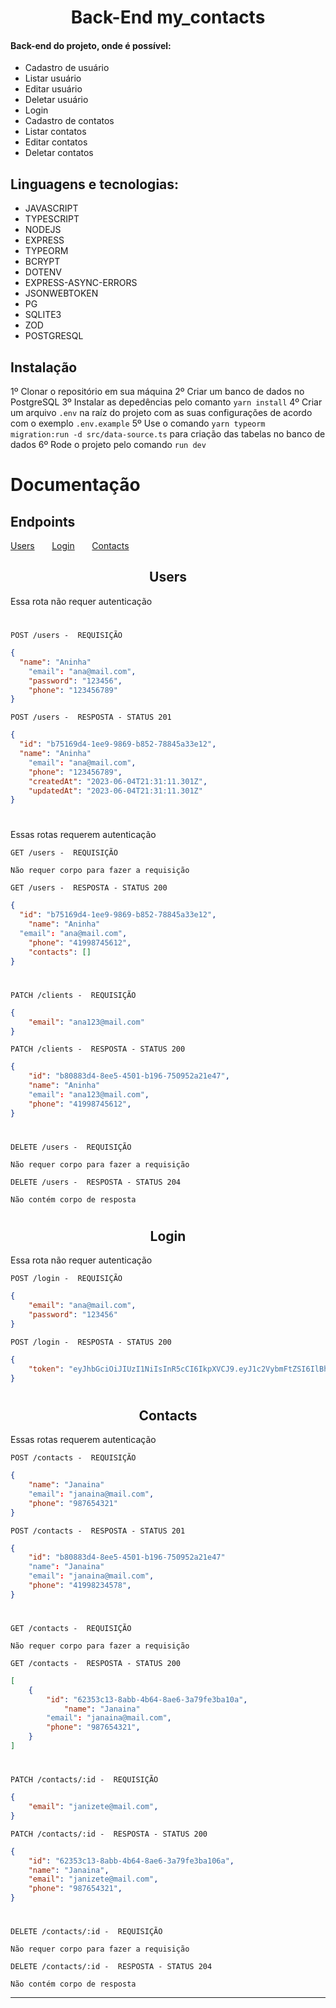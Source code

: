 <h1 align="center"> Back-End my_contacts</h1>

<h4>Back-end do projeto, onde é possível: </h4>
 
 - Cadastro de usuário 
 - Listar usuário
 - Editar usuário
 - Deletar usuário
 - Login 
 - Cadastro de contatos
 - Listar contatos
 - Editar contatos
 - Deletar contatos

## Linguagens e tecnologias:

- JAVASCRIPT
- TYPESCRIPT
- NODEJS
- EXPRESS
- TYPEORM
- BCRYPT
- DOTENV
- EXPRESS-ASYNC-ERRORS
- JSONWEBTOKEN
- PG
- SQLITE3
- ZOD
- POSTGRESQL

## Instalação

1º Clonar o repositório em sua máquina
2º Criar um banco de dados no PostgreSQL
3º Instalar as depedências pelo comanto `yarn install`
4º Criar um arquivo `.env` na raíz do projeto com as suas configurações de acordo com o exemplo `.env.example`
5º Use o comando `yarn typeorm migration:run -d src/data-source.ts` para criação das tabelas no banco de dados
6º Rode o projeto pelo comando `run dev`

# Documentação

## Endpoints

<a href="#-users-">Users</a>&nbsp;&nbsp;&nbsp;&nbsp;&nbsp;&nbsp;
<a href="#-login-">Login</a>&nbsp;&nbsp;&nbsp;&nbsp;&nbsp;&nbsp;
<a href="#-contacts-">Contacts</a>&nbsp;&nbsp;&nbsp;&nbsp;&nbsp;&nbsp;

<h2 align ='center'> Users </h2>

Essa rota não requer autenticação

#

`POST /users -  REQUISIÇÃO`

```JSON
{
  "name": "Aninha"
	"email": "ana@mail.com",
	"password": "123456",
	"phone": "123456789"
}
```

`POST /users -  RESPOSTA - STATUS 201`

```JSON
{
  "id": "b75169d4-1ee9-9869-b852-78845a33e12",
  "name": "Aninha"
	"email": "ana@mail.com",
	"phone": "123456789",
	"createdAt": "2023-06-04T21:31:11.301Z",
	"updatedAt": "2023-06-04T21:31:11.301Z"
}
```

#

Essas rotas requerem autenticação

`GET /users -  REQUISIÇÃO`

```
Não requer corpo para fazer a requisição
```

`GET /users -  RESPOSTA - STATUS 200`

```JSON
{ 
  "id": "b75169d4-1ee9-9869-b852-78845a33e12",
	"name": "Aninha"
  "email": "ana@mail.com",
	"phone": "41998745612",
	"contacts": []
}
```

#

`PATCH /clients -  REQUISIÇÃO`

```JSON
{
	"email": "ana123@mail.com"
}
```

`PATCH /clients -  RESPOSTA - STATUS 200`

```JSON
{
	"id": "b80883d4-8ee5-4501-b196-750952a21e47",
  	"name": "Aninha"
	"email": "ana123@mail.com",
	"phone": "41998745612",
}
```

#

`DELETE /users -  REQUISIÇÃO`

```
Não requer corpo para fazer a requisição
```

`DELETE /users -  RESPOSTA - STATUS 204`

```
Não contém corpo de resposta
```

#

<h2 align ='center'> Login </h2>

Essa rota não requer autenticação

`POST /login -  REQUISIÇÃO`

```JSON
{
	"email": "ana@mail.com",
	"password": "123456"
}
```

`POST /login -  RESPOSTA - STATUS 200`

```JSON
{
	"token": "eyJhbGciOiJIUzI1NiIsInR5cCI6IkpXVCJ9.eyJ1c2VybmFtZSI6IlBhdHJpY2siLCJpYXQiOjE2ODUxMjkzMTgsImV4cCI6MTY4NTE0NzMxOCwic3ViIjoiMWE4ODA4MzYtNzFlNi00YTY3LThiYTktYjgyZDU3NDY1OWIyIn0.Q5qjT_j5IACjTRAq3y5Y5sD9wnEVFEhj4TbSZq80GBs"
}
```

#

<h2 align ='center'> Contacts </h2>

Essas rotas requerem autenticação

`POST /contacts -  REQUISIÇÃO`

```JSON
{	
	"name": "Janaina"
	"email": "janaina@mail.com",
	"phone": "987654321"
}
```

`POST /contacts -  RESPOSTA - STATUS 201`

```JSON
{
	"id": "b80883d4-8ee5-4501-b196-750952a21e47"
	"name": "Janaina"
	"email": "janaina@mail.com",
	"phone": "41998234578",
}
```

#

`GET /contacts -  REQUISIÇÃO`

```
Não requer corpo para fazer a requisição
```

`GET /contacts -  RESPOSTA - STATUS 200`

```JSON
[
	{
		"id": "62353c13-8abb-4b64-8ae6-3a79fe3ba10a",
    		"name": "Janaina"
		"email": "janaina@mail.com",
		"phone": "987654321",
	}
]
```

#

`PATCH /contacts/:id -  REQUISIÇÃO`

```JSON
{
  	"email": "janizete@mail.com",
}
```

`PATCH /contacts/:id -  RESPOSTA - STATUS 200`

```JSON
{
	"id": "62353c13-8abb-4b64-8ae6-3a79fe3ba106a",
  	"name": "Janaina",
	"email": "janizete@mail.com",
	"phone": "987654321",
}
```

#

`DELETE /contacts/:id -  REQUISIÇÃO`

```
Não requer corpo para fazer a requisição
```

`DELETE /contacts/:id -  RESPOSTA - STATUS 204`

```
Não contém corpo de resposta
```


---
